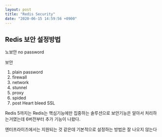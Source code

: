 ```yaml
---
layout: post
title: "Redis Security"
date: "2020-06-15 14:59:56 +0900"
---
```


## Redis 보안 설정방법

노보안 no password

보안
1. plain password
2. firewall
3. network
4. stunnel
5. proxy
6. spided
7. post Heart bleed SSL

Redis 5까지는 Redis는 핵심기능에만 집중하는 솔루션으로 보안기능은 알아서 처리하는거였는데
6버전부터 추가 기능이 나왔다.

엔터프라이즈에서는 지원되는 것 같은데
기본적으로 설정하는 방법은 잘 나오지 않는다

